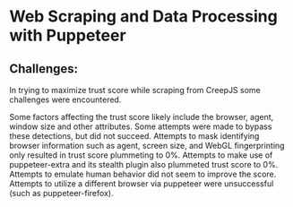 # Web Scraping and Data Processing with Puppeteer

## Challenges:

In trying to maximize trust score while scraping from CreepJS some challenges were encountered.

Some factors affecting the trust score likely include the browser, agent, window size and other attributes. Some attempts were made to bypass these detections, but did not succeed. Attempts to mask identifying browser information such as agent, screen size, and WebGL fingerprinting only resulted in trust score plummeting to 0%. Attempts to make use of puppeteer-extra and its stealth plugin also plummeted trust score to 0%. Attempts to emulate human behavior did not seem to improve the score. Attempts to utilize a different browser via puppeteer were unsuccessful (such as puppeteer-firefox).

